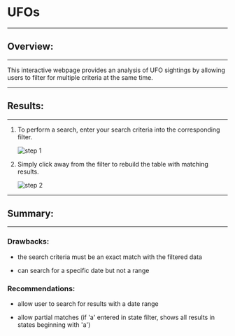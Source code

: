 # UFOs

---

## Overview: 

---

 <p>This interactive webpage provides an analysis of UFO sightings by allowing users to filter for multiple criteria at the same time.</p>



---

## Results:

---

 1. To perform a search, enter your search criteria into the corresponding filter.



    ![step 1](/assets/images/step1.png "enter search criteria")



 2. Simply click away from the filter to rebuild the table with matching results.



    ![step 2](/assets/images/step2.png "show filtered data")




---

## Summary:

---

### Drawbacks:

- the search criteria must be an exact match with the filtered data

- can search for a specific date but not a range

### Recommendations:

- allow user to search for results with a date range

- allow partial matches (if 'a' entered in state filter, shows all results in states beginning with 'a')